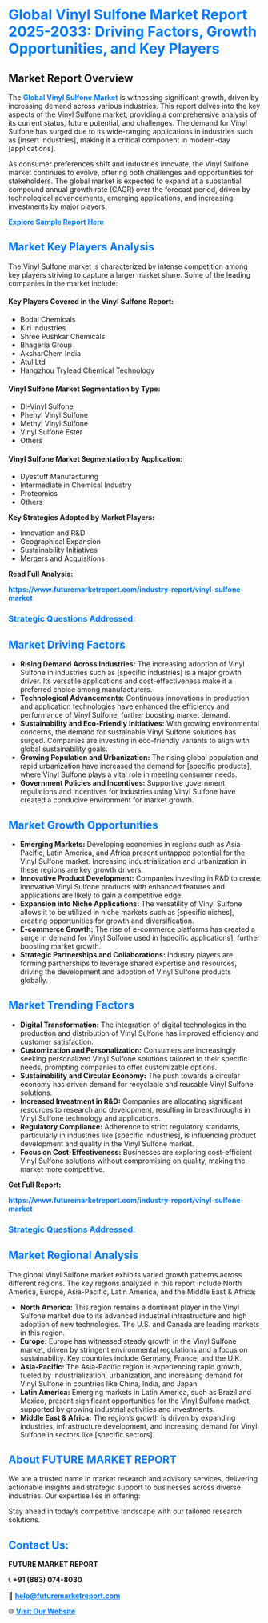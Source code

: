 <h1 style="color: #007BFF;">Global Vinyl Sulfone Market Report 2025-2033: Driving Factors, Growth Opportunities, and Key Players</h1>

<section id="overview">
<h2>Market Report Overview</h2>
<p>The <a href="https://www.futuremarketreport.com/industry-report/vinyl-sulfone-market" style="color: #007BFF; text-decoration: none;"><strong>Global Vinyl Sulfone Market</strong></a> is witnessing significant growth, driven by increasing demand across various industries. This report delves into the key aspects of the Vinyl Sulfone market, providing a comprehensive analysis of its current status, future potential, and challenges. The demand for Vinyl Sulfone has surged due to its wide-ranging applications in industries such as [insert industries], making it a critical component in modern-day [applications].</p>
<p>As consumer preferences shift and industries innovate, the Vinyl Sulfone market continues to evolve, offering both challenges and opportunities for stakeholders. The global market is expected to expand at a substantial compound annual growth rate (CAGR) over the forecast period, driven by technological advancements, emerging applications, and increasing investments by major players.</p>
</section>

<section id="overview">
<p><a href="https://www.futuremarketreport.com/request-sample/reportId=84773" style="color: #007BFF; text-decoration: none;"><strong>Explore Sample Report Here</strong></a></p>
</section>

<section id="key-players">
<h2 style="color: #007BFF;">Market Key Players Analysis</h2>
<p>The Vinyl Sulfone market is characterized by intense competition among key players striving to capture a larger market share. Some of the leading companies in the market include:</p>
<h4>Key Players Covered in the Vinyl Sulfone Report:</h4>
<ul><li>Bodal Chemicals</li><li>Kiri Industries</li><li>Shree Pushkar Chemicals</li><li>Bhageria Group</li><li>AksharChem India</li><li>Atul Ltd</li><li>Hangzhou Trylead Chemical Technology</li></ul>
<h4>Vinyl Sulfone Market Segmentation by Type:</h4>
<ul><li>Di-Vinyl Sulfone</li><li>Phenyl Vinyl Sulfone</li><li>Methyl Vinyl Sulfone</li><li>Vinyl Sulfone Ester</li><li>Others</li></ul>

<h4>Vinyl Sulfone Market Segmentation by Application:</h4>
<ul><li>Dyestuff Manufacturing</li><li>Intermediate in Chemical Industry</li><li>Proteomics</li><li>Others</li></ul>
<p><strong>Key Strategies Adopted by Market Players:</strong></p>
<ul>
<li>Innovation and R&D</li>
<li>Geographical Expansion</li>
<li>Sustainability Initiatives</li>
<li>Mergers and Acquisitions</li>
</ul>
</section>

<section>
<p><strong>Read Full Analysis: </strong></p><a href="https://www.futuremarketreport.com/industry-report/vinyl-sulfone-market" style="color: #007BFF; text-decoration: none;"><strong>https://www.futuremarketreport.com/industry-report/vinyl-sulfone-market</strong></a>
<h3 style="color: #007BFF;">Strategic Questions Addressed:</h3>
</section>

<section id="driving-factors">
<h2 style="color: #007BFF;">Market Driving Factors</h2>
<ul>
<li><strong>Rising Demand Across Industries:</strong> The increasing adoption of Vinyl Sulfone in industries such as [specific industries] is a major growth driver. Its versatile applications and cost-effectiveness make it a preferred choice among manufacturers.</li>
<li><strong>Technological Advancements:</strong> Continuous innovations in production and application technologies have enhanced the efficiency and performance of Vinyl Sulfone, further boosting market demand.</li>
<li><strong>Sustainability and Eco-Friendly Initiatives:</strong> With growing environmental concerns, the demand for sustainable Vinyl Sulfone solutions has surged. Companies are investing in eco-friendly variants to align with global sustainability goals.</li>
<li><strong>Growing Population and Urbanization:</strong> The rising global population and rapid urbanization have increased the demand for [specific products], where Vinyl Sulfone plays a vital role in meeting consumer needs.</li>
<li><strong>Government Policies and Incentives:</strong> Supportive government regulations and incentives for industries using Vinyl Sulfone have created a conducive environment for market growth.</li>
</ul>
</section>

<section id="growth-opportunities">
<h2 style="color: #007BFF;">Market Growth Opportunities</h2>
<ul>
<li><strong>Emerging Markets:</strong> Developing economies in regions such as Asia-Pacific, Latin America, and Africa present untapped potential for the Vinyl Sulfone market. Increasing industrialization and urbanization in these regions are key growth drivers.</li>
<li><strong>Innovative Product Development:</strong> Companies investing in R&D to create innovative Vinyl Sulfone products with enhanced features and applications are likely to gain a competitive edge.</li>
<li><strong>Expansion into Niche Applications:</strong> The versatility of Vinyl Sulfone allows it to be utilized in niche markets such as [specific niches], creating opportunities for growth and diversification.</li>
<li><strong>E-commerce Growth:</strong> The rise of e-commerce platforms has created a surge in demand for Vinyl Sulfone used in [specific applications], further boosting market growth.</li>
<li><strong>Strategic Partnerships and Collaborations:</strong> Industry players are forming partnerships to leverage shared expertise and resources, driving the development and adoption of Vinyl Sulfone products globally.</li>
</ul>
</section>

<section id="trending-factors">
<h2 style="color: #007BFF;">Market Trending Factors</h2>
<ul>
<li><strong>Digital Transformation:</strong> The integration of digital technologies in the production and distribution of Vinyl Sulfone has improved efficiency and customer satisfaction.</li>
<li><strong>Customization and Personalization:</strong> Consumers are increasingly seeking personalized Vinyl Sulfone solutions tailored to their specific needs, prompting companies to offer customizable options.</li>
<li><strong>Sustainability and Circular Economy:</strong> The push towards a circular economy has driven demand for recyclable and reusable Vinyl Sulfone solutions.</li>
<li><strong>Increased Investment in R&D:</strong> Companies are allocating significant resources to research and development, resulting in breakthroughs in Vinyl Sulfone technology and applications.</li>
<li><strong>Regulatory Compliance:</strong> Adherence to strict regulatory standards, particularly in industries like [specific industries], is influencing product development and quality in the Vinyl Sulfone market.</li>
<li><strong>Focus on Cost-Effectiveness:</strong> Businesses are exploring cost-efficient Vinyl Sulfone solutions without compromising on quality, making the market more competitive.</li>
</ul>
</section>

<section>
<p><strong>Get Full Report: </strong></p><a href="https://www.futuremarketreport.com/industry-report/vinyl-sulfone-market" style="color: #007BFF; text-decoration: none;"><strong>https://www.futuremarketreport.com/industry-report/vinyl-sulfone-market</strong></a>
<h3 style="color: #007BFF;">Strategic Questions Addressed:</h3>
</section>


<section id="regional-analysis">
<h2 style="color: #007BFF;">Market Regional Analysis</h2>
<p>The global Vinyl Sulfone market exhibits varied growth patterns across different regions. The key regions analyzed in this report include North America, Europe, Asia-Pacific, Latin America, and the Middle East & Africa:</p>
<ul>
<li><strong>North America:</strong> This region remains a dominant player in the Vinyl Sulfone market due to its advanced industrial infrastructure and high adoption of new technologies. The U.S. and Canada are leading markets in this region.</li>
<li><strong>Europe:</strong> Europe has witnessed steady growth in the Vinyl Sulfone market, driven by stringent environmental regulations and a focus on sustainability. Key countries include Germany, France, and the U.K.</li>
<li><strong>Asia-Pacific:</strong> The Asia-Pacific region is experiencing rapid growth, fueled by industrialization, urbanization, and increasing demand for Vinyl Sulfone in countries like China, India, and Japan.</li>
<li><strong>Latin America:</strong> Emerging markets in Latin America, such as Brazil and Mexico, present significant opportunities for the Vinyl Sulfone market, supported by growing industrial activities and investments.</li>
<li><strong>Middle East & Africa:</strong> The region’s growth is driven by expanding industries, infrastructure development, and increasing demand for Vinyl Sulfone in sectors like [specific sectors].</li>
</ul>
</section>

<footer>
<h2 style="color: #007BFF;">About FUTURE MARKET REPORT</h2>
<p>We are a trusted name in market research and advisory services, delivering actionable insights and strategic support to businesses across diverse industries. Our expertise lies in offering:</p>

<p>Stay ahead in today’s competitive landscape with our tailored research solutions.</p>

<h2 style="color: #007BFF;">Contact Us:</h2>
<p><strong>FUTURE MARKET REPORT</strong></p>
<p>📞 <strong>+91 (883) 074-8030</strong></p>
<p>📧 <strong><a href="mailto:help@futuremarketreport.com" style="color: #007BFF;">help@futuremarketreport.com</a></strong></p>
<p>🌐 <strong><a href="https://www.futuremarketreport.com/" style="color: #007BFF;">Visit Our Website</a></strong></p>
</footer>